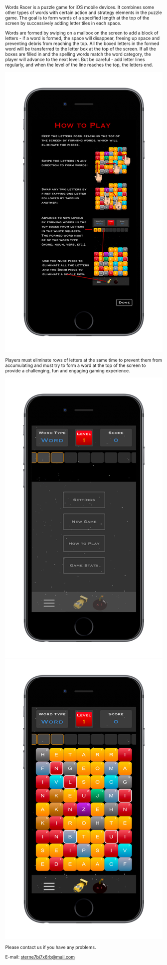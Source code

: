 Words Racer is a puzzle game for iOS mobile devices. It combines some other types of words with certain action and strategy elements in the puzzle game.
The goal is to form words of a specified length at the top of the screen by successively adding letter tiles in each space.

Words are formed by swiping on a mailbox on the screen to add a block of letters - if a word is formed, the space will disappear, freeing up space and preventing debris from reaching the top. All the boxed letters in the formed word will be transferred to the letter box at the top of the screen. If all the boxes are filled in and the spelling words match the word category, the player will advance to the next level. But be careful - add letter lines regularly, and when the level of the line reaches the top, the letters end.

![image](https://github.com/123usernameasdada/support-URL/blob/master/wordsRacer2.png)

Players must eliminate rows of letters at the same time to prevent them from accumulating and must try to form a word at the top of the screen to provide a challenging, fun and engaging gaming experience.


![image](https://github.com/123usernameasdada/support-URL/blob/master/wordsRacer3.png)
![image](https://github.com/123usernameasdada/support-URL/blob/master/wordsRacer1.png)

Please contact us if you have any problems.

E-mail: sterne7bi7x6rb@mail.com
